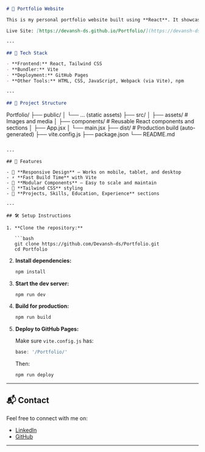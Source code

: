```md
# 💼 Portfolio Website

This is my personal portfolio website built using **React**. It showcases my projects, skills, education, and experience — all in a clean, responsive, and fast-loading interface.

Live Site: [https://devansh-ds.github.io/Portfolio/](https://devansh-ds.github.io/Portfolio/)

---

## 🚀 Tech Stack

- **Frontend:** React, Tailwind CSS
- **Bundler:** Vite
- **Deployment:** GitHub Pages
- **Other Tools:** HTML, CSS, JavaScript, Webpack (via Vite), npm

---

## 📂 Project Structure

```

Portfolio/
├── public/
│   └── ... (static assets)
├── src/
│   ├── assets/         # Images and media
│   ├── components/     # Reusable React components and sections
│   ├── App.jsx
│   └── main.jsx
├── dist/               # Production build (auto-generated)
├── vite.config.js
├── package.json
└── README.md

````

---

## 📸 Features

- 📱 **Responsive Design** — Works on mobile, tablet, and desktop
- ⚡ **Fast Build Time** with Vite
- 🧩 **Modular Components** — Easy to scale and maintain
- 🎨 **Tailwind CSS** styling
- 🧠 **Projects, Skills, Education, Experience** sections

---

## 🛠️ Setup Instructions

1. **Clone the repository:**

   ```bash
   git clone https://github.com/Devansh-ds/Portfolio.git
   cd Portfolio
````

2. **Install dependencies:**

   ```bash
   npm install
   ```

3. **Start the dev server:**

   ```bash
   npm run dev
   ```

4. **Build for production:**

   ```bash
   npm run build
   ```

5. **Deploy to GitHub Pages:**

   Make sure `vite.config.js` has:

   ```js
   base: '/Portfolio/'
   ```

   Then:

   ```bash
   npm run deploy
   ```

---

## 📬 Contact

Feel free to connect with me on:

* [LinkedIn](https://www.linkedin.com/in/devansh-singla-a3358427a/)
* [GitHub](https://github.com/Devansh-ds)

---

```